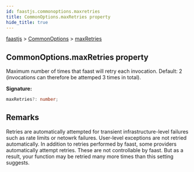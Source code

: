 ```yaml
---
id: faastjs.commonoptions.maxretries
title: CommonOptions.maxRetries property
hide_title: true
---
```

[faastjs](./faastjs.md) &gt; [CommonOptions](./faastjs.commonoptions.md) &gt; [maxRetries](./faastjs.commonoptions.maxretries.md)

## CommonOptions.maxRetries property

Maximum number of times that faast will retry each invocation. Default: 2 (invocations can therefore be attemped 3 times in total).

<b>Signature:</b>

```typescript
maxRetries?: number;
```

## Remarks

Retries are automatically attempted for transient infrastructure-level failures such as rate limits or netowrk failures. User-level exceptions are not retried automatically. In addition to retries performed by faast, some providers automatically attempt retries. These are not controllable by faast. But as a result, your function may be retried many more times than this setting suggests.
